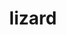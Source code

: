 ---
title: "lizard"
layout: cache
categories: [package, develop-2024-11-24]
meta: {"versions": ["2.0"], "compilers": ["gcc@=11.1.0", "gcc@=11.4.0", "gcc@=12.4.0", "gcc@=9.4.0"], "oss": ["amzn2", "ubuntu20.04", "ubuntu22.04"], "platforms": ["linux"], "targets": ["neoverse_n1", "neoverse_v1", "neoverse_v2", "ppc64le", "x86_64_v3", "x86_64_v4"], "stacks": ["aws-pcluster-neoverse_v1", "aws-pcluster-x86_64_v4", "data-vis-sdk", "e4s", "e4s-neoverse-v2", "e4s-neoverse_v1", "e4s-power", "e4s-rocm-external", "root"], "num_specs": 9, "num_specs_by_stack": {"root": 9, "aws-pcluster-neoverse_v1": 2, "aws-pcluster-x86_64_v4": 2, "e4s-power": 1, "data-vis-sdk": 1, "e4s-neoverse_v1": 1, "e4s-neoverse-v2": 1, "e4s-rocm-external": 1, "e4s": 1}}
spec_details: [{"hash": "62n6axtd3wuh2tyrsuaeyjsfh6kzofmp", "compiler": "gcc@=12.4.0", "versions": ["2.0"], "os": "amzn2", "platform": "linux", "target": "neoverse_n1", "variants": ["build_system=makefile"], "stacks": ["root", "aws-pcluster-neoverse_v1"], "size": "-", "tarball": "https://binaries.spack.io/develop-2024-11-24/build_cache/linux-amzn2-neoverse_n1/gcc-12.4.0/lizard-2.0/linux-amzn2-neoverse_n1-gcc-12.4.0-lizard-2.0-62n6axtd3wuh2tyrsuaeyjsfh6kzofmp.spack"}, {"hash": "c5rpqgvmivvncxjuqmc6pri2i7v6hq5d", "compiler": "gcc@=12.4.0", "versions": ["2.0"], "os": "amzn2", "platform": "linux", "target": "neoverse_v1", "variants": ["build_system=makefile"], "stacks": ["root", "aws-pcluster-neoverse_v1"], "size": "-", "tarball": "https://binaries.spack.io/develop-2024-11-24/build_cache/linux-amzn2-neoverse_v1/gcc-12.4.0/lizard-2.0/linux-amzn2-neoverse_v1-gcc-12.4.0-lizard-2.0-c5rpqgvmivvncxjuqmc6pri2i7v6hq5d.spack"}, {"hash": "qy357u5s33nsybexpc4l3idiww3yzgvw", "compiler": "gcc@=12.4.0", "versions": ["2.0"], "os": "amzn2", "platform": "linux", "target": "x86_64_v3", "variants": ["build_system=makefile"], "stacks": ["aws-pcluster-x86_64_v4", "root"], "size": "-", "tarball": "https://binaries.spack.io/develop-2024-11-24/build_cache/linux-amzn2-x86_64_v3/gcc-12.4.0/lizard-2.0/linux-amzn2-x86_64_v3-gcc-12.4.0-lizard-2.0-qy357u5s33nsybexpc4l3idiww3yzgvw.spack"}, {"hash": "x3j5l25nbybfa6k2ziutfvg3fy33urjc", "compiler": "gcc@=12.4.0", "versions": ["2.0"], "os": "amzn2", "platform": "linux", "target": "x86_64_v4", "variants": ["build_system=makefile"], "stacks": ["aws-pcluster-x86_64_v4", "root"], "size": "-", "tarball": "https://binaries.spack.io/develop-2024-11-24/build_cache/linux-amzn2-x86_64_v4/gcc-12.4.0/lizard-2.0/linux-amzn2-x86_64_v4-gcc-12.4.0-lizard-2.0-x3j5l25nbybfa6k2ziutfvg3fy33urjc.spack"}, {"hash": "7r4aovzaonskdnvfuzwleol3i445gxh7", "compiler": "gcc@=9.4.0", "versions": ["2.0"], "os": "ubuntu20.04", "platform": "linux", "target": "ppc64le", "variants": ["build_system=makefile"], "stacks": ["root", "e4s-power"], "size": "-", "tarball": "https://binaries.spack.io/develop-2024-11-24/build_cache/linux-ubuntu20.04-ppc64le/gcc-9.4.0/lizard-2.0/linux-ubuntu20.04-ppc64le-gcc-9.4.0-lizard-2.0-7r4aovzaonskdnvfuzwleol3i445gxh7.spack"}, {"hash": "qlqjcc26xatucbzkizi7voob3bl4rk7o", "compiler": "gcc@=11.1.0", "versions": ["2.0"], "os": "ubuntu20.04", "platform": "linux", "target": "x86_64_v3", "variants": ["build_system=makefile"], "stacks": ["data-vis-sdk", "root"], "size": "-", "tarball": "https://binaries.spack.io/develop-2024-11-24/build_cache/linux-ubuntu20.04-x86_64_v3/gcc-11.1.0/lizard-2.0/linux-ubuntu20.04-x86_64_v3-gcc-11.1.0-lizard-2.0-qlqjcc26xatucbzkizi7voob3bl4rk7o.spack"}, {"hash": "uf7lakbw63tesafvorkakx3yp4ysec2d", "compiler": "gcc@=11.4.0", "versions": ["2.0"], "os": "ubuntu22.04", "platform": "linux", "target": "neoverse_v1", "variants": ["build_system=makefile"], "stacks": ["e4s-neoverse_v1", "root"], "size": "-", "tarball": "https://binaries.spack.io/develop-2024-11-24/build_cache/linux-ubuntu22.04-neoverse_v1/gcc-11.4.0/lizard-2.0/linux-ubuntu22.04-neoverse_v1-gcc-11.4.0-lizard-2.0-uf7lakbw63tesafvorkakx3yp4ysec2d.spack"}, {"hash": "ztknnvywasto4izcdprqvtu7qmhwpkao", "compiler": "gcc@=11.4.0", "versions": ["2.0"], "os": "ubuntu22.04", "platform": "linux", "target": "neoverse_v2", "variants": ["build_system=makefile"], "stacks": ["root", "e4s-neoverse-v2"], "size": "-", "tarball": "https://binaries.spack.io/develop-2024-11-24/build_cache/linux-ubuntu22.04-neoverse_v2/gcc-11.4.0/lizard-2.0/linux-ubuntu22.04-neoverse_v2-gcc-11.4.0-lizard-2.0-ztknnvywasto4izcdprqvtu7qmhwpkao.spack"}, {"hash": "7nom2virvrbo7jwcpuyh4lya22s74ktz", "compiler": "gcc@=11.4.0", "versions": ["2.0"], "os": "ubuntu22.04", "platform": "linux", "target": "x86_64_v3", "variants": ["build_system=makefile"], "stacks": ["e4s-rocm-external", "e4s", "root"], "size": "-", "tarball": "https://binaries.spack.io/develop-2024-11-24/build_cache/linux-ubuntu22.04-x86_64_v3/gcc-11.4.0/lizard-2.0/linux-ubuntu22.04-x86_64_v3-gcc-11.4.0-lizard-2.0-7nom2virvrbo7jwcpuyh4lya22s74ktz.spack"}]
---